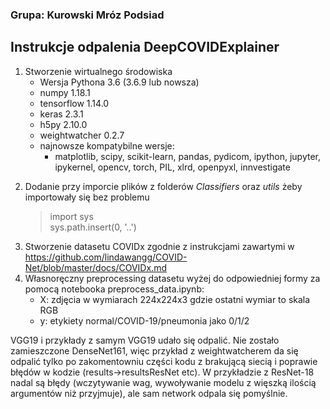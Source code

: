 ### Grupa: Kurowski Mróz Podsiad

## Instrukcje odpalenia DeepCOVIDExplainer

1. Stworzenie wirtualnego środowiska
	- Wersja Pythona 3.6 (3.6.9 lub nowsza)
	- numpy 1.18.1
	- tensorflow 1.14.0
	- keras 2.3.1
	- h5py 2.10.0
	- weightwatcher 0.2.7
	- najnowsze kompatybilne wersje: 
		- matplotlib, scipy, scikit-learn, pandas, pydicom, ipython, jupyter, ipykernel, opencv, torch, PIL, xlrd, openpyxl, innvestigate
<!--- 2. Instalacja CUDA (?) --->
2. Dodanie przy imporcie plików z folderów *Classifiers* oraz *utils* żeby importowały się bez problemu
	> import sys  
	> sys.path.insert(0, '..')
3. Stworzenie datasetu COVIDx zgodnie z instrukcjami zawartymi w https://github.com/lindawangg/COVID-Net/blob/master/docs/COVIDx.md
4. Własnoręczny preprocessing datasetu wyżej do odpowiedniej formy za pomocą notebooka preprocess_data.ipynb:
	- X: zdjęcia w wymiarach 224x224x3 gdzie ostatni wymiar to skala RGB
	- y: etykiety normal/COVID-19/pneumonia jako 0/1/2

<!--- Notebook z kodem: https://nbviewer.jupyter.org/github/z-mrozu/2021L-WB-DL-1/blob/main/KurowskiMrozPodsiad/preprocess-data.ipynb  --->
VGG19 i przykłady z samym VGG19 udało się odpalić. Nie zostało zamieszczone DenseNet161, więc przykład z weightwatcherem da się odpalić tylko po zakomentowniu części kodu z brakującą siecią i poprawie błędów w kodzie (results->resultsResNet etc). W przykładzie z ResNet-18 nadal są błędy (wczytywanie wag, wywoływanie modelu z więszką ilością argumentów niż przyjmuje), ale sam network odpala się pomyślnie. 
